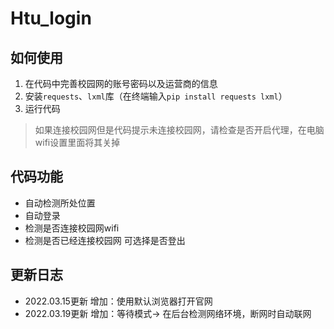# Htu_login


## 如何使用
 1. 在代码中完善校园网的账号密码以及运营商的信息
 2. 安装`requests`、`lxml`库（在终端输入`pip install requests lxml`）
 3. 运行代码

> 如果连接校园网但是代码提示未连接校园网，请检查是否开启代理，在电脑wifi设置里面将其关掉

## 代码功能
- 自动检测所处位置
- 自动登录
- 检测是否连接校园网wifi
- 检测是否已经连接校园网 可选择是否登出

## 更新日志

- 2022.03.15更新
  增加：使用默认浏览器打开官网
- 2022.03.19更新
  增加：等待模式-> 在后台检测网络环境，断网时自动联网
